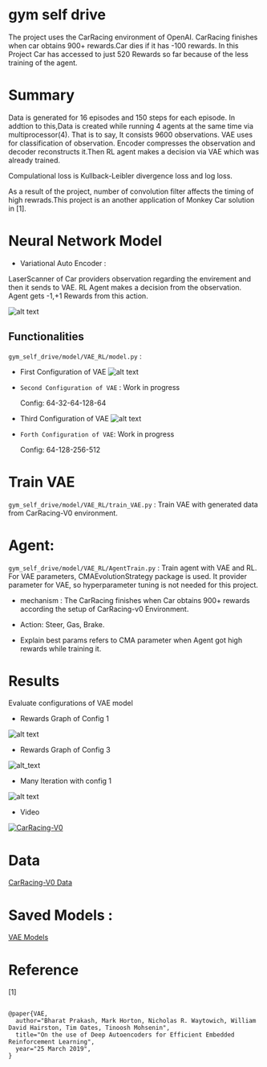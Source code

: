 # gym self drive
The project uses the CarRacing environment of OpenAI. CarRacing finishes when car obtains 900+ rewards.Car dies if it has -100 rewards.
In this Project Car has accessed to just 520 Rewards so far because of the less training of the agent.

# Summary

Data is generated for 16 episodes and 150 steps for each episode. In addtion to this,Data is created while running 4 agents at the same time via multiprocessor(4). That is to say, It consists 9600 observations.
VAE uses for classification of observation. Encoder compresses the observation and decoder reconstructs it.Then RL agent makes a decision via VAE which was already trained.

Compulational loss is Kullback-Leibler divergence loss and log loss.

As a result of the project, number of convolution filter affects the timing of high rewrads.This project is an another application of Monkey Car solution in [1].


# Neural Network Model

* Variational Auto Encoder :

LaserScanner of Car providers observation regarding the envirement and then it sends to VAE. RL Agent makes a decision from the observation. Agent gets -1,+1 Rewards from this action. 

![alt text](https://github.com/sefeoglu/gym_self_drive/blob/master/gym_self_drive/model/images/VAEModel.png)

## Functionalities

```gym_self_drive/model/VAE_RL/model.py``` :



* First Configuration of VAE
  ![alt text](https://github.com/sefeoglu/gym_self_drive/blob/master/gym_self_drive/model/images/Config1.png)

* ``Second Configuration of VAE`` : Work in progress 

   Config:  64-32-64-128-64  
* Third Configuration of VAE
   ![alt text](https://github.com/sefeoglu/gym_self_drive/blob/master/gym_self_drive/model/images/Config2.png)

* ```Forth Configuration of VAE```: Work in progress

   Config:  64-128-256-512
# Train VAE
```gym_self_drive/model/VAE_RL/train_VAE.py``` : Train VAE with generated data from CarRacing-V0 environment.


#  Agent:
```gym_self_drive/model/VAE_RL/AgentTrain.py``` : Train agent with VAE and RL. For VAE parameters, CMAEvolutionStrategy package is used. It provider parameter for VAE, so hyperparameter tuning is not needed for this project.

 * mechanism : The CarRacing finishes when Car obtains 900+ rewards according the setup of CarRacing-v0 Environment.
 
 * Action: Steer, Gas, Brake.
 
 * Explain best params refers to CMA parameter when Agent got high rewards while training it.


# Results

Evaluate configurations of VAE model
* Rewards Graph of Config 1

![alt text](https://github.com/sefeoglu/gym_self_drive/blob/master/gym_self_drive/model/images/rewards_1.png)

* Rewards Graph of Config 3

![alt_text](https://github.com/sefeoglu/gym_self_drive/blob/master/gym_self_drive/model/images/rewards3.png)

* Many Iteration with config 1

![alt text](https://github.com/sefeoglu/gym_self_drive/blob/master/gym_self_drive/model/images/For4Agent_reward.png)

* Video

[![CarRacing-V0 ](https://gym.openai.com/videos/2019-10-21--mqt8Qj1mwo/CarRacing-v0/poster.jpg)](https://www.youtube.com/watch?v=76iVVovnxhw)
# Data 


[CarRacing-V0 Data](https://drive.google.com/drive/folders/1mZk_yBLN-Iak_E8ewBJSl0rz1W1ckszM?usp=sharing)

# Saved Models :
[VAE Models](https://drive.google.com/drive/folders/1mZk_yBLN-Iak_E8ewBJSl0rz1W1ckszM?usp=sharing)



Reference
============
[1] 
```

@paper{VAE,
  author="Bharat Prakash, Mark Horton, Nicholas R. Waytowich, William David Hairston, Tim Oates, Tinoosh Mohsenin",
  title="On the use of Deep Autoencoders for Efficient Embedded Reinforcement Learning",
  year="25 March 2019",
}
```
